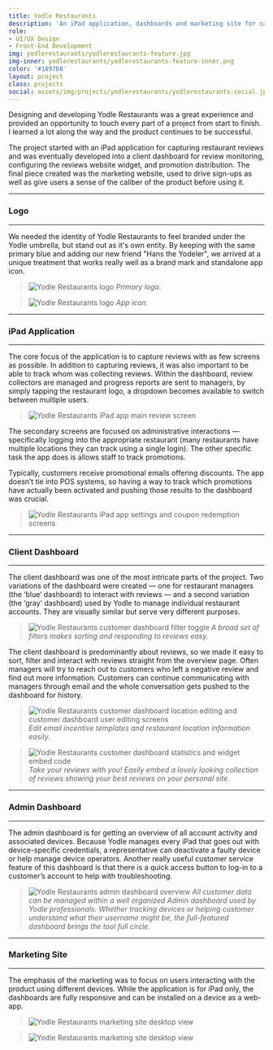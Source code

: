 ```yaml
---
title: Yodle Restaurants
description: 'An iPad application, dashboards and marketing site for capturing and managing engaging restaurant reviews.'
role:
- UI/UX Design
- Front-End Development
img: yodlerestaurants/yodlerestaurants-feature.jpg
img-inner: yodlerestaurants/yodlerestaurants-feature-inner.png
color: '#1897D8' 
layout: project
class: projects
social: assets/img/projects/yodlerestaurants/yodlerestaurants-social.jpg
---
```


Designing and developing Yodle Restaurants was a great experience and provided an opportunity to touch every part of a project from start to finish. I learned a lot along the way and the product continues to be successful.

The project started with an iPad application for capturing restaurant reviews and was eventually developed into a client dashboard for review monitoring, configuring the reviews website widget, and promotion distribution. The final piece created was the marketing website, used to drive sign-ups as well as give users a sense of the caliber of the product before using it.

***

### Logo

***

We needed the identity of Yodle Restaurants to feel branded under the Yodle umbrella, but stand out as it's own entity. By keeping with the same primary blue and adding our new friend "Hans the Yodeler", we arrived at a unique treatment that works really well as a brand mark and standalone app icon.

> <img class="lazy" alt="Yodle Restaurants logo" data-src="{{ site.baseurl }}/assets/img/projects/yodlerestaurants/yodlerestaurants-logo.svg"> *Primary logo.*

> <img class="lazy" alt="Yodle Restaurants logo" data-src="{{ site.baseurl }}/assets/img/projects/yodlerestaurants/yodlerestaurants-app-icon.svg"> *App icon.*

***
  
### iPad Application

***  

The core focus of the application is to capture reviews with as few screens as possible. In addition to capturing reviews, it was also important to be able to track whom was collecting reviews. Within the dashboard, review collectors are managed and progress reports are sent to managers, by simply tapping the restaurant logo, a dropdown becomes available to switch between multiple users.

> <img class="lazy" data-src="{{ site.baseurl}}/assets/img/projects/yodlerestaurants/yodlerestaurants-ipad-reviews.png" alt="Yodle Restaurants iPad app main review screen">

The secondary screens are focused on administrative interactions — specifically logging into the appropriate restaurant (many restaurants have multiple locations they can track using a single login). The other specific task the app does is allows staff to track promotions.

Typically, customers receive promotional emails offering discounts. The app doesn’t tie into POS systems, so having a way to track which promotions have actually been activated and pushing those results to the dashboard was crucial.

> <img class="lazy" data-src="{{ site.baseurl }}/assets/img/projects/yodlerestaurants/yodlerestaurants-ipad-settings-coupons.png" alt="Yodle Restaurants iPad app settings and coupon redemption screens">

***  

### Client Dashboard

***  

The client dashboard was one of the most intricate parts of the project. Two variations of the dashboard were created — one for restaurant managers (the ‘blue’ dashboard) to interact with reviews — and a second variation (the ‘gray’ dashboard) used by Yodle to manage individual restaurant accounts. They are visually similar but serve very different purposes.

> <img class="lazy" data-src="{{ site.baseurl }}/assets/img/projects/yodlerestaurants/yodlerestaurants-reviews.png" alt="Yodle Restaurants customer dashboard filter toggle"> *A broad set of filters makes sorting and responding to reviews easy.*

The client dashboard is predominantly about reviews, so we made it easy to sort, filter and interact with reviews straight from the overview page. Often managers will try to reach out to customers who left a negative review and find out more information. Customers can continue communicating with managers through email and the whole conversation gets pushed to the dashboard for history.

> <img class="lazy" data-src="{{ site.baseurl }}/assets/img/projects/yodlerestaurants/yodlerestaurants-secondary-screens.png" alt="Yodle Restaurants customer dashboard location editing and customer dashboard user editing screens"> *Edit email incentive templates and restaurant location information easily.*

> <img class="lazy" data-src="{{ site.baseurl }}/assets/img/projects/yodlerestaurants/yodlerestaurants-widget.png" alt="Yodle Restaurants customer dashboard statistics and widget embed code"> *Take your reviews with you! Easily embed a lovely looking collection of reviews showing your best reviews on your personal site.*


***  

### Admin Dashboard

***  

The admin dashboard is for getting an overview of all account activity and associated devices. Because Yodle manages every iPad that goes out with device-specific credentials, a representative can deactivate a faulty device or help manage device operators. Another really useful customer service feature of this dashboard is that there is a quick access button to log-in to a customer’s account to help with troubleshooting.

> <img class="lazy" data-src="{{ site.baseurl }}/assets/img/projects/yodlerestaurants/yodlerestaurants-admin.png" alt="Yodle Restaurants admin dashboard overview"> *All customer data can be managed within a well organized Admin dashboard used by Yodle professionals. Whether tracking devices or helping customer understand what their username might be, the full-featured dashboard brings the tool full circle.*

***

### Marketing Site

***  

The emphasis of the marketing was to focus on users interacting with the product using different devices. While the application is for iPad only, the dashboards are fully responsive and can be installed on a device as a web-app.

> <img class="lazy" data-src="{{ site.baseurl }}/assets/img/projects/yodlerestaurants/yodlerestaurants-home.png" alt="Yodle Restaurants marketing site desktop view">

> <img class="lazy" data-src="{{ site.baseurl }}/assets/img/projects/yodlerestaurants/yodlerestaurants-home-features.png" alt="Yodle Restaurants marketing site desktop view">